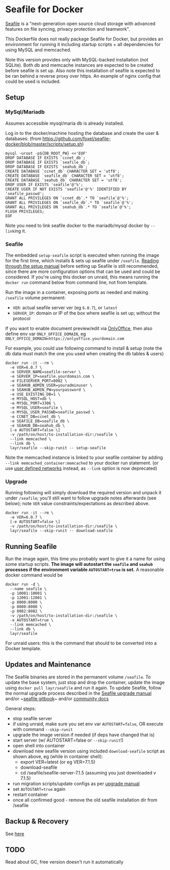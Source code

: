 # Seafile for Docker

[Seafile](http://www.seafile.com/) is a "next-generation open source cloud storage
with advanced features on file syncing, privacy protection and teamwork".

This Dockerfile does not really package Seafile for Docker, but provides an environment
for running it including startup scripts + all dependencies for using MySQL and
memcached.

Note this version provides only with MySQL-backed installation (not SQLite). Both db
and memcache instances are expected to be created before seafile is set up.
Also note this installation of seafile is expected to be ran behind a reverse proxy
over https. An example of nginx config that could be used is included.

## Setup

### MySql/Mariadb

Assumes accessible mysql/maria db is already installed.

Log in to the docker/machine hosting the database and create the user & databases:
(from https://github.com/foxel/seafile-docker/blob/master/scripts/setup.sh)

```
mysql -uroot -p${DB_ROOT_PW} <<'EOF'
DROP DATABASE IF EXISTS `ccnet_db`;
DROP DATABASE IF EXISTS `seafile_db`;
DROP DATABASE IF EXISTS `seahub_db`;
CREATE DATABASE `ccnet_db` CHARACTER SET = 'utf8';
CREATE DATABASE `seafile_db` CHARACTER SET = 'utf8';
CREATE DATABASE `seahub_db` CHARACTER SET = 'utf8';
DROP USER IF EXISTS 'seafile'@'%';
CREATE USER IF NOT EXISTS 'seafile'@'%' IDENTIFIED BY 'seafile_passwd';
GRANT ALL PRIVILEGES ON `ccnet_db`.* TO `seafile`@'%';
GRANT ALL PRIVILEGES ON `seafile_db`.* TO `seafile`@'%';
GRANT ALL PRIVILEGES ON `seahub_db`.* TO `seafile`@'%';
FLUSH PRIVILEGES;
EOF
```

Note you need to link seafile docker to the mariadb/mysql docker by `--link`ing it.

### Seafile

The embedded `setup-seafile` script is executed when running the image for the
first time, which installs & sets up seafile under `/seafile`.
[Reading through the setup manual](https://github.com/haiwen/seafile/wiki/Download-and-setup-seafile-server)
before setting up Seafile is still recommended, since there are more configuration
options that can be used and could be considered.
If you're using this docker on unraid, this means running the `docker run` command
below from command line, not from template.

Run the image in a container, exposing ports as needed and making `/seafile` volume permanent:

* `VER`: actual seafile server ver (eg `6.0.7`), or `latest`
* `SERVER_IP`: domain or IP of the box where seafile is set up; without the protocol

If you want to enable document preview/edit via
[OnlyOffice](https://github.com/ONLYOFFICE/),
then also define env var `ONLY_OFFICE_DOMAIN`, eg
`ONLY_OFFICE_DOMAIN=https://onlyoffice.yourdomain.com`

For example, you could use following command to install & setup (note the db data must
match the one you used when creating the db tables & users)

    docker run -it --rm \
      -e VER=6.0.7 \
      -e SERVER_NAME=seafile-server \
      -e SERVER_IP=seafile.yourdomain.com \
      -e FILESERVER_PORT=8082 \
      -e SEAHUB_ADMIN_USER=youradminuser \
      -e SEAHUB_ADMIN_PW=yourpassword \
      -e USE_EXISTING_DB=1 \
      -e MYSQL_HOST=db \
      -e MYSQL_PORT=3306 \
      -e MYSQL_USER=seafile \
      -e MYSQL_USER_PASSWD=seafile_passwd \
      -e CCNET_DB=ccnet_db \
      -e SEAFILE_DB=seafile_db \
      -e SEAHUB_DB=seahub_db \
      [-e AUTOSTART=false \]
      -v /path/on/host/to-installation-dir:/seafile \
      --link memcached \
      --link db \
      layr/seafile --skip-runit -- setup-seafile

Note the memcached instance is linked to your seafile container by adding
`--link memcached_container:memcached` to your docker run statement.
(or use [user defined networks](https://docs.docker.com/engine/userguide/networking/work-with-networks/#linking-containers-in-user-defined-networks)
instead, as `--link` option is now deprecated)

### Upgrade

Running following will simply download the required version and unpack it under
`/seafile`; you'll still want to follow upgrade notes afterwards (see below);
note `VER` value constraints/expectations as described above.

    docker run -it --rm \
      -e VER=6.0.7 \
      [-e AUTOSTART=false \]
      -v /path/on/host/to-installation-dir:/seafile \
      layr/seafile --skip-runit -- download-seafile

## Running Seafile

Run the image again, this time you probably want to give it a name for using some
startup scripts.
**The image will autostart the `seafile` and `seahub` processes if the environment
variable `AUTOSTART=true` is set.** A reasonable docker command would be

    docker run -d \
      --name seafile \
      -p 10001:10001 \
      -p 12001:12001 \
      -p 8000:8000 \
      -p 8080:8080 \
      -p 8082:8082 \
      -v /path/on/host/to-installation-dir:/seafile \
      -e AUTOSTART=true \
      --link memcached \
      --link db \
      layr/seafile

For unraid users: this is the command that should to be converted into a Docker template.

## Updates and Maintenance

The Seafile binaries are stored in the permanent volume `/seafile`. To update the
base system, just stop and drop the container, update the image using
`docker pull layr/seafile` and run it again. To update Seafile, follow the normal
upgrade process described in the [Seafile upgrade manual](https://manual.seafile.com/upgrade/upgrade/)
and/or ~[seafile gitbook](https://seafile.gitbook.io/seafile-server-manual/deploying-seafile-under-linux/upgrade-seafile-server)~
and/or [community docs](https://seafile.readthedocs.io/en/latest)

General steps:
- stop seafile server
- if using unraid, make sure you set env var `AUTOSTART=false`, OR execute with
  command `--skip-runit`
- upgrade the image version if needed (if deps have changed that is)
- start server (w/ AUTOSTART=false or `--skip-runit`!)
- open shell into container
- download new seafile version using included `download-seafile` script as shown above, eg (while in container shell):
  - export VER=latest  (or eg VER=7.1.5)
  - download-seafile
  - cd /seafile/seafile-server-7.1.5  (assuming you just downloaded v 7.1.5)
- run migration scripts/update configs as per [upgrade manual](https://manual.seafile.com/upgrade/upgrade/)
- set `AUTOSTART=true` again
- restart container
- once all confirmed good - remove the old seafile installation dir from /seafile

## Backup & Recovery

See [here](https://download.seafile.com/published/seafile-manual/docker/deploy%20seafile%20with%20docker.md)

## TODO

Read about GC, free version doesn't run it automatically

